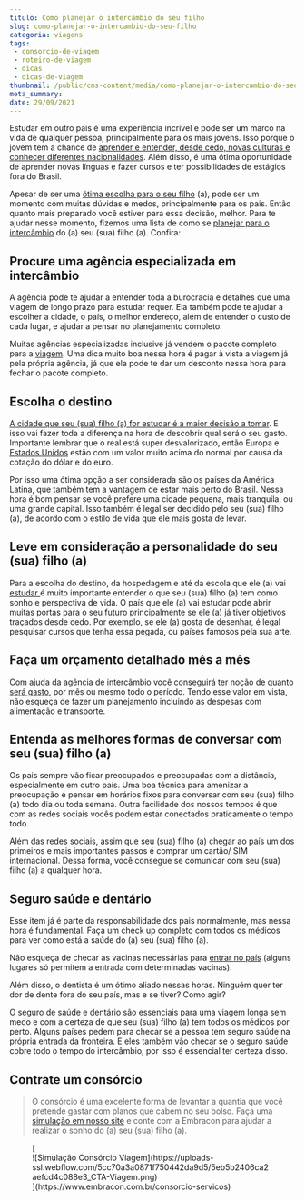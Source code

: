 ```yaml
---
titulo: Como planejar o intercâmbio do seu filho
slug: como-planejar-o-intercambio-do-seu-filho
categoria: viagens
tags:
 - consorcio-de-viagem
 - roteiro-de-viagem
 - dicas
 - dicas-de-viagem
thumbnail: /public/cms-content/media/como-planejar-o-intercambio-do-seu-filho.jpg
meta_summary: 
date: 29/09/2021
---
```

Estudar em outro país é uma experiência incrível e pode ser um marco na vida de qualquer pessoa, principalmente para os mais jovens. Isso porque o jovem tem a chance de [aprender e entender, desde cedo, novas culturas e conhecer diferentes nacionalidades](https://www.embracon.com.br/blog/por-que-fazer-um-intercambio-veja-7-bons-motivos). Além disso, é uma ótima oportunidade de aprender novas línguas e fazer cursos e ter possibilidades de estágios fora do Brasil.

Apesar de ser uma [ótima escolha para o seu filho](https://www.embracon.com.br/blog/4-motivos-para-investir-em-intercambio-para-os-filhos) (a), pode ser um momento com muitas dúvidas e medos, principalmente para os pais. Então quanto mais preparado você estiver para essa decisão, melhor. Para te ajudar nesse momento, fizemos uma lista de como se [planejar para o intercâmbio](https://www.embracon.com.br/blog/7-dicas-essenciais-para-organizar-um-intercambio) do (a) seu (sua) filho (a). Confira:

Procure uma agência especializada em intercâmbio
------------------------------------------------

A agência pode te ajudar a entender toda a burocracia e detalhes que uma viagem de longo prazo para estudar requer. Ela também pode te ajudar a escolher a cidade, o país, o melhor endereço, além de entender o custo de cada lugar, e ajudar a pensar no planejamento completo.

Muitas agências especializadas inclusive já vendem o pacote completo para a [viagem](https://www.embracon.com.br/blog/saiba-como-montar-um-roteiro-de-viagem-em-7-passos). Uma dica muito boa nessa hora é pagar à vista a viagem já pela própria agência, já que ela pode te dar um desconto nessa hora para fechar o pacote completo.

Escolha o destino
-----------------

[A cidade que seu (sua) filho (a) for estudar é a maior decisão a tomar](https://www.embracon.com.br/blog/destino-para-intercambio-como-escolher-a-melhor-opcao). E isso vai fazer toda a diferença na hora de descobrir qual será o seu gasto. Importante lembrar que o real está super desvalorizado, então Europa e[ Estados Unidos](https://www.embracon.com.br/blog/quais-as-maiores-vantagens-de-fazer-intercambio-nos-eua) estão com um valor muito acima do normal por causa da cotação do dólar e do euro.

Por isso uma ótima opção a ser considerada são os países da América Latina, que também tem a vantagem de estar mais perto do Brasil. Nessa hora é bom pensar se você prefere uma cidade pequena, mais tranquila, ou uma grande capital. Isso também é legal ser decidido pelo seu (sua) filho (a), de acordo com o estilo de vida que ele mais gosta de levar.

Leve em consideração a personalidade do seu (sua) filho (a)
-----------------------------------------------------------

Para a escolha do destino, da hospedagem e até da escola que ele (a) vai [estudar ](https://www.embracon.com.br/blog/quais-as-vantagens-de-fazer-mestrado-ou-doutorado-fora-do-pais)é muito importante entender o que seu (sua) filho (a) tem como sonho e perspectiva de vida. O país que ele (a) vai estudar pode abrir muitas portas para o seu futuro principalmente se ele (a) já tiver objetivos traçados desde cedo. Por exemplo, se ele (a) gosta de desenhar, é legal pesquisar cursos que tenha essa pegada, ou países famosos pela sua arte.

Faça um orçamento detalhado mês a mês 
--------------------------------------

Com ajuda da agência de intercâmbio você conseguirá ter noção de [quanto será gasto](https://www.embracon.com.br/blog/7-dicas-para-comecar-a-sua-organizacao-financeira), por mês ou mesmo todo o período. Tendo esse valor em vista, não esqueça de fazer um planejamento incluindo as despesas com alimentação e transporte.

Entenda as melhores formas de conversar com seu (sua) filho (a)
---------------------------------------------------------------

Os pais sempre vão ficar preocupados e preocupadas com a distância, especialmente em outro país. Uma boa técnica para amenizar a preocupação é pensar em horários fixos para conversar com seu (sua) filho (a) todo dia ou toda semana. Outra facilidade dos nossos tempos é que com as redes sociais vocês podem estar conectados praticamente o tempo todo.

Além das redes sociais, assim que seu (sua) filho (a) chegar ao país um dos primeiros e mais importantes passos é comprar um cartão/ SIM internacional. Dessa forma, você consegue se comunicar com seu (sua) filho (a) a qualquer hora.

Seguro saúde e dentário
-----------------------

Esse item já é parte da responsabilidade dos pais normalmente, mas nessa hora é fundamental. Faça um check up completo com todos os médicos para ver como está a saúde do (a) seu (sua) filho (a).

Não esqueça de checar as vacinas necessárias para [entrar no país](https://www.embracon.com.br/blog/3-dicas-para-passar-na-imigracao-de-qualquer-pais-sem-problemas) (alguns lugares só permitem a entrada com determinadas vacinas).

Além disso, o dentista é um ótimo aliado nessas horas. Ninguém quer ter dor de dente fora do seu país, mas e se tiver? Como agir?

O seguro de saúde e dentário são essenciais para uma viagem longa sem medo e com a certeza de que seu (sua) filho (a) tem todos os médicos por perto. Alguns países pedem para checar se a pessoa tem seguro saúde na própria entrada da fronteira. E eles também vão checar se o seguro saúde cobre todo o tempo do intercâmbio, por isso é essencial ter certeza disso.

Contrate um consórcio 
----------------------

> O consórcio é uma excelente forma de levantar a quantia que você pretende gastar com planos que cabem no seu bolso. Faça uma [simulação em nosso site](https://www.embracon.com.br/consorcio-servicos) e conte com a Embracon para ajudar a realizar o sonho do (a) seu (sua) filho (a).

<figure class="w-richtext-figure-type-image w-richtext-align-center">[<div>![Simulação Consórcio Viagem](https://uploads-ssl.webflow.com/5cc70a3a0871f750442da9d5/5eb5b2406ca2aefcd4c088e3_CTA-Viagem.png)</div>](https://www.embracon.com.br/consorcio-servicos)</figure>
